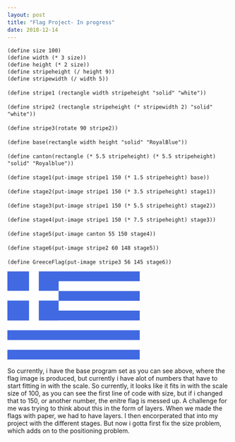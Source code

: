 ```yaml
---
layout: post
title: "Flag Project- In progress"
date: 2018-12-14
---
```


```
(define size 100)
(define width (* 3 size))
(define height (* 2 size))
(define stripeheight (/ height 9))
(define stripewidth (/ width 5))

(define stripe1 (rectangle width stripeheight "solid" "white"))

(define stripe2 (rectangle stripeheight (* stripewidth 2) "solid" "white"))

(define stripe3(rotate 90 stripe2))

(define base(rectangle width height "solid" "RoyalBlue"))

(define canton(rectangle (* 5.5 stripeheight) (* 5.5 stripeheight) "solid" "Royalblue"))

(define stage1(put-image stripe1 150 (* 1.5 stripeheight) base))
  
(define stage2(put-image stripe1 150 (* 3.5 stripeheight) stage1))

(define stage3(put-image stripe1 150 (* 5.5 stripeheight) stage2))

(define stage4(put-image stripe1 150 (* 7.5 stripeheight) stage3))

(define stage5(put-image canton 55 150 stage4))

(define stage6(put-image stripe2 60 148 stage5))

(define GreeceFlag(put-image stripe3 56 145 stage6))
```
![FlagImage](/images/flagV2.png)

So currently, i have the base program set as you can see above, where the flag image is produced, but currently i have alot of numbers that have to start fitting in with the scale. So currently, it looks like it fits in with the scale size of 100, as you can see the first line of code with size, but if i changed that to 150, or another number, the enitre flag is messed up. A challenge for me was trying to think about this in the form of layers. When we made the flags with paper, we had to have layers. I then encorperated that into my project with the different stages. But now i gotta first fix the size problem, which adds on to the positioning problem.
